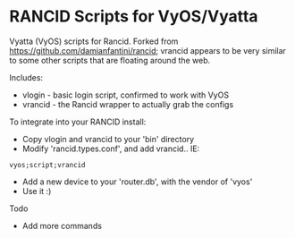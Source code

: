 RANCID Scripts for VyOS/Vyatta
======

Vyatta (VyOS) scripts for Rancid.  Forked from
https://github.com/damianfantini/rancid;
vrancid appears to be very similar to some other scripts that are
floating around the web.

Includes:
* vlogin - basic login script, confirmed to work with VyOS
* vrancid - the Rancid wrapper to actually grab the configs

To integrate into your RANCID install:
* Copy vlogin and vrancid to your 'bin' directory
* Modify 'rancid.types.conf', and add vrancid.. IE:

```
vyos;script;vrancid
```
* Add a new device to your 'router.db', with the vendor of 'vyos'
* Use it  :)

Todo

* Add more commands
